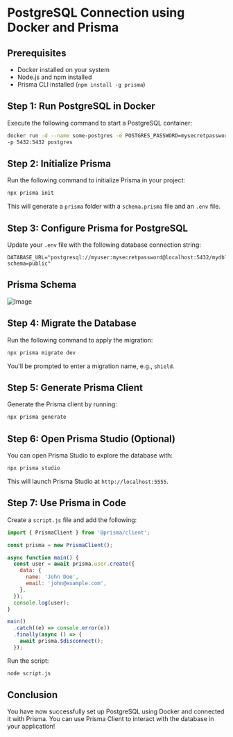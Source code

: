 # PostgreSQL Connection using Docker and Prisma

## Prerequisites
- Docker installed on your system
- Node.js and npm installed
- Prisma CLI installed (`npm install -g prisma`)

## Step 1: Run PostgreSQL in Docker
Execute the following command to start a PostgreSQL container:
```sh
docker run -d --name some-postgres -e POSTGRES_PASSWORD=mysecretpassword -e POSTGRES_USER=myuser -e POSTGRES_DB=mydb \
-p 5432:5432 postgres
```

## Step 2: Initialize Prisma
Run the following command to initialize Prisma in your project:
```sh
npx prisma init
```
This will generate a `prisma` folder with a `schema.prisma` file and an `.env` file.

## Step 3: Configure Prisma for PostgreSQL
Update your `.env` file with the following database connection string:
```env
DATABASE_URL="postgresql://myuser:mysecretpassword@localhost:5432/mydb?schema=public"
```
## Prisma Schema
![Image](https://github.com/user-attachments/assets/a4673ab0-4a52-40b4-b502-19285b81119c)

## Step 4: Migrate the Database
Run the following command to apply the migration:
```sh
npx prisma migrate dev
```
You'll be prompted to enter a migration name, e.g., `shield`.

## Step 5: Generate Prisma Client
Generate the Prisma client by running:
```sh
npx prisma generate
```

## Step 6: Open Prisma Studio (Optional)
You can open Prisma Studio to explore the database with:
```sh
npx prisma studio
```
This will launch Prisma Studio at `http://localhost:5555`.

## Step 7: Use Prisma in Code
Create a `script.js` file and add the following:
```javascript
import { PrismaClient } from '@prisma/client';

const prisma = new PrismaClient();

async function main() {
  const user = await prisma.user.create({
    data: {
      name: 'John Doe',
      email: 'john@example.com',
    },
  });
  console.log(user);
}

main()
  .catch((e) => console.error(e))
  .finally(async () => {
    await prisma.$disconnect();
  });
```
Run the script:
```sh
node script.js
```

## Conclusion
You have now successfully set up PostgreSQL using Docker and connected it with Prisma. You can use Prisma Client to interact with the database in your application!

